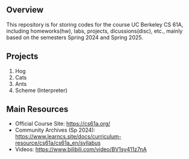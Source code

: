 ## Overview
This repository is for storing codes for the course UC Berkeley CS 61A, including homeworks(hw), labs, projects, dicussions(disc), etc., mainly based on the semesters Spring 2024 and Spring 2025.

## Projects
1. Hog
2. Cats
3. Ants
4. Scheme (Interpreter)

## Main Resources
- Official Course Site: https://cs61a.org/
- Community Archives (Sp 2024): https://www.learncs.site/docs/curriculum-resource/cs61a/cs61a_en/syllabus
- Videos: https://www.bilibili.com/video/BV1sy411z7nA
